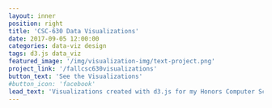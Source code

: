 ```yaml
---
layout: inner
position: right
title: 'CSC-630 Data Visualizations'
date: 2017-09-05 12:00:00
categories: data-viz design
tags: d3.js data_viz
featured_image: '/img/visualization-img/text-project.png'
project_link: '/fallcsc630visualizations'
button_text: 'See the Visualizations'
#button_icon: 'facebook'
lead_text: 'Visualizations created with d3.js for my Honors Computer Science Seminar in Data Visualization'
---
```

